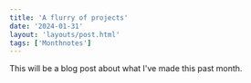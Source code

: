 ```yaml
---
title: 'A flurry of projects'
date: '2024-01-31'
layout: 'layouts/post.html'
tags: ['Monthnotes']
---
```


This will be a blog post about what I've made this past month.
